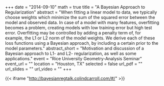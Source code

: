 +++
date = "2014-09-10"
math = true
title = "A Bayesian Approach to Regularization"
abstract = "When fitting a linear model to data, we typically choose weights which minimize the sum of the squared error between the model and observed data.  In case of a model with many features, overfitting becomes a problem, creating models with low training error but high test error.  Overfitting may be controlled by adding a penalty term of, for example, the L1 or L2 norm of the model weights.  We derive each of these loss functions using a Bayesian approach, by including a certain prior to the model parameters."
abstract_short = "Motivation and discussion of a Bayesian approach to L1- and L2- regularization, as well as some applications."
event = "Rice University Geometry-Analysis Seminar"
event_url = ""
location = "Houston, TX"
selected = false
url_pdf = ""
url_slides = ""
url_video = ""
+++

{{< iframe "http://bayesianregtalk.colindcarroll.com/#/" >}}
